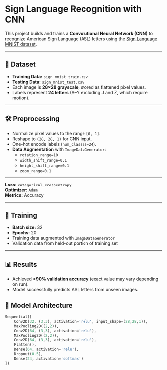 # Sign Language Recognition with CNN

This project builds and trains a **Convolutional Neural Network (CNN)** to recognize American Sign Language (ASL) letters using the [Sign Language MNIST dataset](https://www.kaggle.com/datasets/datamunge/sign-language-mnist).

---

## 📂 Dataset
- **Training Data:** `sign_mnist_train.csv`
- **Testing Data:** `sign_mnist_test.csv`
- Each image is **28×28 grayscale**, stored as flattened pixel values.
- Labels represent **24 letters** (A–Y excluding J and Z, which require motion).

---

## 🛠 Preprocessing
- Normalize pixel values to the range `[0, 1]`.
- Reshape to `(28, 28, 1)` for CNN input.
- One-hot encode labels (`num_classes=24`).
- **Data Augmentation** with `ImageDataGenerator`:
  - `rotation_range=10`
  - `width_shift_range=0.1`
  - `height_shift_range=0.1`
  - `zoom_range=0.1`

---



**Loss:** `categorical_crossentropy`  
**Optimizer:** `Adam`  
**Metrics:** Accuracy  

---

## 🚀 Training
- **Batch size:** 32
- **Epochs:** 20
- Training data augmented with `ImageDataGenerator`
- Validation data from held-out portion of training set

---

## 📊 Results
- Achieved **>90% validation accuracy** (exact value may vary depending on run).
- Model successfully predicts ASL letters from unseen images.

## 🧠 Model Architecture
```python
Sequential([
    Conv2D(32, (3,3), activation='relu', input_shape=(28,28,1)),
    MaxPooling2D((2,2)),
    Conv2D(64, (3,3), activation='relu'),
    MaxPooling2D((2,2)),
    Conv2D(64, (3,3), activation='relu'),
    Flatten(),
    Dense(64, activation='relu'),
    Dropout(0.5),
    Dense(24, activation='softmax')
])
